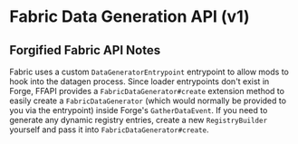 # Fabric Data Generation API (v1)

## Forgified Fabric API Notes

Fabric uses a custom `DataGeneratorEntrypoint` entrypoint to allow mods to hook into the datagen process. Since loader
entrypoints don't exist in Forge, FFAPI provides a `FabricDataGenerator#create` extension method to easily create
a `FabricDataGenerator` (which would normally be provided to you via the entrypoint) inside Forge's `GatherDataEvent`. If
you need to generate any dynamic registry entries, create a new `RegistryBuilder` yourself and pass it
into `FabricDataGenerator#create`.

